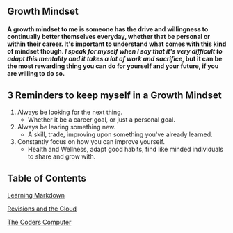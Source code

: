 ## Growth Mindset
#### A growth mindset to me is someone has the drive and willingness to continually better themselves everyday, whether that be personal or within their career. It's important to understand what comes with this kind of mindset though. ***I speak for myself when I say that it's very difficult to adapt this mentality and it takes a lot of work and sacrifice***, but it can be the most rewarding thing you can do for yourself and your future, if you are willing to do so.

## 3 Reminders to keep myself in a Growth Mindset

1. Always be looking for the next thing.
      - Whether it be a career goal, or just a personal goal.
2. Always be learing something new.
      - A skill, trade, improving upon something you've already learned.
3. Constantly focus on how you can improve yourself.
      - Health and Wellness, adapt good habits, find like minded individuals to share and grow with.

## Table of Contents

[Learning Markdown](https://danielk13.github.io/reading-notes/learning-markdown.md)

[Revisions and the Cloud](https://danielk13.github.io/reading-notes/revisions-and-the-cloud.md)

[The Coders Computer](https://danielk13.github.io/reading-notes/the-coders-computer.md)

